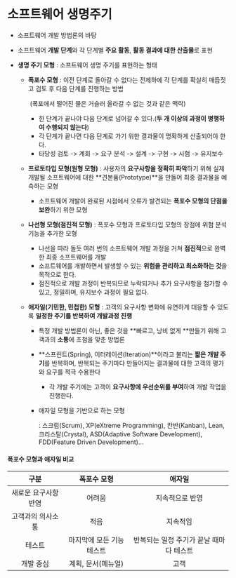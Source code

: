 # 소프트웨어 생명주기

- 소프트웨어 개발 방법론의 바탕

- 소프트웨어 **개발 단계**와 각 단계별 **주요 활동**, **활동 결과에 대한 산출물**로 표현

- **생명 주기 모형** : 소프트웨어 생명 주기를 표현하는 형태

  - **폭포수 모형** : 이전 단계로 돌아갈 수 없다는 전제하에 각 단계를 확실히 매듭짓고 검토 후 다음 단계를 진행하는 방법

    ​						(폭포에서 떨어진 물은 거슬러 올라갈 수 없는 것과 같은 맥락)

    - 한 단계가 끝나야 다음 단계로 넘어갈 수 있다.(**두 개 이상의 과정이 병행하여 수행되지 않는다**)
    - 각 단계가 끝나면 다음 단계로 가기 위한 결과물이 명확하게 산출되어야 한다.
    - 타당성 검토 -> 계회 -> 요구 분석 -> 설계 -> 구현 -> 시험 -> 유지보수

  - **프로토타입 모형(원형 모형)** : 사용자의 **요구사항을 정확히 파악**하기 위해 실제 개발될 소프트웨어에 대한 **견본품(Prototype)**을 만들어 최종 결과물을 예측하는 모형

    - 소프트웨어 개발이 완료된 시점에서 오류가 발견되는 **폭포수 모형의 단점을 보완**하기 위한 모형

  - **나선형 모형(점진적 모형)** : 폭포수 모형과 프로토타입 모형의 장점에 위험 분석 기능을 추가한 모형

    - 나선을 따라 돌듯 여러 번의 소프트웨어 개발 과정을 거쳐 **점진적**으로 완벽한 최종 소프트웨어를 개발
    - 소프트웨어를 개발하면서 발생할 수 있는 **위험을 관리하고 최소화하는 것**을 목적으로 한다.
    - 점진적으로 개발 과정이 반복되므로 누락되거나 추가 요구사항을 첨가할 수 있고, 정밀하며, 유지보수 과정이 필요 없다.

  - **애자일(기민한, 민첩한) 모형** : 고객의 요구사항 변화에 유연하게 대응할 수 있도록 **일정한 주기를 반복하여 개발과정 진행** 

    - 특정 개발 방법론이 아닌, 좋은 것을 **빠르고, 낭비 없게 **만들기 위해 고객과의 **소통**에 초첨을 맞춘 방법론

    - **스프린트(Spring), 이터레이션(Iteration)**이라고 불리는 **짧은 개발 주기**를 반복하며, 반복되는 주기마다 만들어지는 결과물에 대한 고객의 평가와 요구를 적극 수용한다

      - 각 개발 주기에는 고객이 **요구사항에 우선순위를 부여**하여 개발 작업을 진행한다.

    - 애자일 모형을 기반으로 하는 모형

      : 스크럼(Scrum), XP(eXtreme Programming), 칸반(Kanban), Lean, 크리스탈(Crystal), ASD(Adaptive Software Development), FDD(Feature Driven Development)...



#### 폭포수 모형과 애자일 비교

|         구분         |        폭포수 모형        |                 애자일                  |
| :------------------: | :-----------------------: | :-------------------------------------: |
| 새로운 요구사항 반영 |          어려움           |             지속적으로 반영             |
|  고객과의 의사소통   |           적음            |                지속적임                 |
|        테스트        | 마지막에 모든 기능 테스트 | 반복되는 일정 주기가 끝날 때마다 테스트 |
|      개발 중심       |    계획, 문서(메뉴얼)     |                  고객                   |


